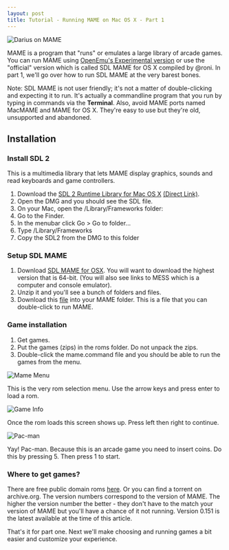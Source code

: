 ```yaml
---
layout: post
title: Tutorial - Running MAME on Mac OS X - Part 1
---
```


![Darius on MAME](http://i.imgur.com/S62kGsp.png)

MAME is a program that "runs" or emulates a large library of arcade games. You can run MAME using [OpenEmu's Experimental version][openemu] or use the "official" version which is called SDL MAME for OS X compiled by @roni. In part 1, we'll go over how to run SDL MAME at the very barest bones.

Note: SDL MAME is not user friendly; it's not a matter of double-clicking and expecting it to run. It's actually a commandline program that you run by typing in commands via the **Terminal**. Also, avoid MAME ports named MacMAME and MAME for OS X. They're easy to use but they're old, unsupported and abandoned.

## Installation

### Install SDL 2

This is a multimedia library that lets MAME display graphics, sounds and read keyboards and game controllers.

1. Download the [SDL 2 Runtime Library for Mac OS X][sdl2] [(Direct Link)][sdl2direct].
2. Open the DMG and you should see the SDL file.
3. On your Mac, open the /Library/Frameworks folder:
  1. Go to the Finder.
  2. In the menubar click Go > Go to folder...
  3. Type /Library/Frameworks
  4. Copy the SDL2 from the DMG to this folder

### Setup SDL MAME

1. Download [SDL MAME for OSX][sdlmame]. You will want to download the highest version that is 64-bit. (You will also see links to MESS which is a computer and console emulator).
2. Unzip it and you'll see a bunch of folders and files.
3. Download this [file][mamedropbox] into your MAME folder. This is a file that you can double-click to run MAME.

### Game installation

1. Get games.
2. Put the games (zips) in the roms folder. Do not unpack the zips.
3. Double-click the mame.command file and you should be able to run the games from the menu.

![Mame Menu](http://i.imgur.com/aYGcg5D.png)

This is the very rom selection menu. Use the arrow keys and press enter to load a rom.

![Game Info](http://i.imgur.com/AMEyCLY.png)

Once the rom loads this screen shows up. Press left then right to continue.

![Pac-man](http://i.imgur.com/RBnIMnL.png)

Yay! Pac-man. Because this is an arcade game you need to insert coins. Do this by pressing 5. Then press 1 to start.

### Where to get games?

There are free public domain roms [here][pdroms]. Or you can find a torrent on archive.org. The version numbers correspond to the version of MAME. The higher the version number the better - they don't have to the match your version of MAME but you'll have a chance of it not running. Version 0.151 is the latest available at the time of this article.

That's it for part one. Next we'll make choosing and running games a bit easier and customize your experience.

[sdl2]: http://www.libsdl.org/download-2.0.php
[sdl2direct]: http://www.libsdl.org/release/SDL2-2.0.3.dmg
[sdlmame]: http://sdlmame.lngn.net/
[pdroms]: http://mamedev.org/roms/
[openemu]: http://openemu.org
[mamedropbox]: https://www.dropbox.com/s/mdohw81iuxrj6xi/M64.zip?dl=0
